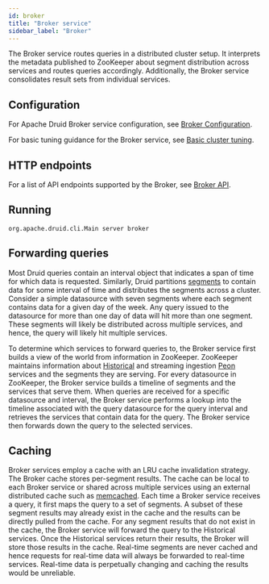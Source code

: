 ```yaml
---
id: broker
title: "Broker service"
sidebar_label: "Broker"
---
```


<!--
  ~ Licensed to the Apache Software Foundation (ASF) under one
  ~ or more contributor license agreements.  See the NOTICE file
  ~ distributed with this work for additional information
  ~ regarding copyright ownership.  The ASF licenses this file
  ~ to you under the Apache License, Version 2.0 (the
  ~ "License"); you may not use this file except in compliance
  ~ with the License.  You may obtain a copy of the License at
  ~
  ~   http://www.apache.org/licenses/LICENSE-2.0
  ~
  ~ Unless required by applicable law or agreed to in writing,
  ~ software distributed under the License is distributed on an
  ~ "AS IS" BASIS, WITHOUT WARRANTIES OR CONDITIONS OF ANY
  ~ KIND, either express or implied.  See the License for the
  ~ specific language governing permissions and limitations
  ~ under the License.
  -->


The Broker service routes queries in a distributed cluster setup. It interprets the metadata published to ZooKeeper about segment distribution across services and routes queries accordingly. Additionally, the Broker service consolidates result sets from individual services.

## Configuration

For Apache Druid Broker service configuration, see [Broker Configuration](../configuration/index.md#broker).

For basic tuning guidance for the Broker service, see [Basic cluster tuning](../operations/basic-cluster-tuning.md#broker).

## HTTP endpoints

For a list of API endpoints supported by the Broker, see [Broker API](../api-reference/legacy-metadata-api.md#broker).

## Running

```
org.apache.druid.cli.Main server broker
```

## Forwarding queries

Most Druid queries contain an interval object that indicates a span of time for which data is requested. Similarly, Druid partitions [segments](../design/segments.md) to contain data for some interval of time and distributes the segments across a cluster. Consider a simple datasource with seven segments where each segment contains data for a given day of the week. Any query issued to the datasource for more than one day of data will hit more than one segment. These segments will likely be distributed across multiple services, and hence, the query will likely hit multiple services.

To determine which services to forward queries to, the Broker service first builds a view of the world from information in ZooKeeper. ZooKeeper maintains information about [Historical](../design/historical.md) and streaming ingestion [Peon](../design/peons.md) services and the segments they are serving. For every datasource in ZooKeeper, the Broker service builds a timeline of segments and the services that serve them. When queries are received for a specific datasource and interval, the Broker service performs a lookup into the timeline associated with the query datasource for the query interval and retrieves the services that contain data for the query. The Broker service then forwards down the query to the selected services.

## Caching

Broker services employ a cache with an LRU cache invalidation strategy. The Broker cache stores per-segment results. The cache can be local to each Broker service or shared across multiple services using an external distributed cache such as [memcached](http://memcached.org/). Each time a Broker service receives a query, it first maps the query to a set of segments. A subset of these segment results may already exist in the cache and the results can be directly pulled from the cache. For any segment results that do not exist in the cache, the Broker service will forward the query to the
Historical services. Once the Historical services return their results, the Broker will store those results in the cache. Real-time segments are never cached and hence requests for real-time data will always be forwarded to real-time services. Real-time data is perpetually changing and caching the results would be unreliable.